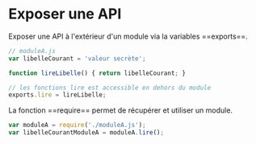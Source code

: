 # Exposer une API

Exposer une API à l'extérieur d'un module via la variables ==exports==.

```js
// moduleA.js
var libelleCourant = 'valeur secrète';

function lireLibelle() { return libelleCourant; }

// les fonctions lire est accessible en dehors du module
exports.lire = lireLibelle;
```
La fonction ==require== permet de récupérer et utiliser un module.
```js
var moduleA = require('./moduleA.js');
var libelleCourantModuleA = moduleA.lire();
```